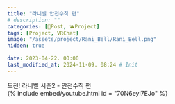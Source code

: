 ```yaml
---
title: "라니벨 안전수칙 편"
# description: ""
categories: [📀Post, 🫐Project]
tags: [Project, VRChat]
image: "/assets/project/Rani_Bell/Rani_Bell.png"
hidden: true

date: 2023-04-22. 00:00
last_modified_at: 2024-11-09. 08:24 # Init
---
```


도전! 라니벨 시즌2 - 안전수칙 편  
{% include embed/youtube.html id = "70N6eyl7EJo" %}
